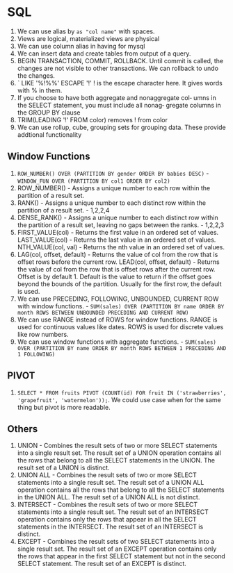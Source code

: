 # SQL

1. We can use alias by `as "col name"` with spaces.
2. Views are logical, materialized views are physical
3. We can use column alias in having for mysql
4. We can insert data and create tables from output of a query.
5. BEGIN TRANSACTION, COMMIT, ROLLBACK. Until commit is called, the changes are not visible to other transactions. We can rollback to undo the changes.
6. ` LIKE '%!%%' ESCAPE '!' ! is the escape character here. It gives words with % in them.
7. If you choose to have both aggregate and nonaggregate col‐
umns in the SELECT statement, you must include all nonag‐
gregate columns in the GROUP BY clause
8. TRIM(LEADING '!' FROM color) removes ! from color
9. We can use rollup, cube, grouping sets for grouping data. These provide addtional functionality

## Window Functions
1. `ROW_NUMBER() OVER (PARTITION BY gender ORDER BY babies DESC)` - `WINDOW_FUN OVER (PARTITION BY col1 ORDER BY col2)`
2. ROW_NUMBER() - Assigns a unique number to each row within the partition of a result set.
3. RANK() - Assigns a unique number to each distinct row within the partition of a result set. - 1,2,2,4
4. DENSE_RANK() - Assigns a unique number to each distinct row within the partition of a result set, leaving no gaps between the ranks. - 1,2,2,3
5. FIRST_VALUE(col) - Returns the first value in an ordered set of values. LAST_VALUE(col) - Returns the last value in an ordered set of values. NTH_VALUE(col, val) - Returns the nth value in an ordered set of values.
6. LAG(col, offset, default) - Returns the value of col from the row that is offset rows before the current row. LEAD(col, offset, default) - Returns the value of col from the row that is offset rows after the current row. Offset is by default 1. Default is the value to return if the offset goes beyond the bounds of the partition. Usually for the first row, the default is used.
7. We can use PRECEDING, FOLLOWING, UNBOUNDED, CURRENT ROW with window functions. - `SUM(sales) OVER (PARTITION BY name ORDER BY month ROWS BETWEEN UNBOUNDED PRECEDING AND CURRENT ROW)`    
8. We can use RANGE instead of ROWS for window functions. RANGE is used for continuous values like dates. ROWS is used for discrete values like row numbers.
9. We can use window functions with aggregate functions. - `SUM(sales) OVER (PARTITION BY name ORDER BY month ROWS BETWEEN 1 PRECEDING AND 1 FOLLOWING)`

## PIVOT
1. `SELECT * FROM fruits PIVOT (COUNT(id) FOR fruit IN ('strawberries', 'grapefruit', 'watermelon'));`. We could use case when for the same thing but pivot is more readable.

## Others
1. UNION - Combines the result sets of two or more SELECT statements into a single result set. The result set of a UNION operation contains all the rows that belong to all the SELECT statements in the UNION. The result set of a UNION is distinct.
2. UNION ALL - Combines the result sets of two or more SELECT statements into a single result set. The result set of a UNION ALL operation contains all the rows that belong to all the SELECT statements in the UNION ALL. The result set of a UNION ALL is not distinct.
3. INTERSECT - Combines the result sets of two or more SELECT statements into a single result set. The result set of an INTERSECT operation contains only the rows that appear in all the SELECT statements in the INTERSECT. The result set of an INTERSECT is distinct.
4. EXCEPT - Combines the result sets of two SELECT statements into a single result set. The result set of an EXCEPT operation contains only the rows that appear in the first SELECT statement but not in the second SELECT statement. The result set of an EXCEPT is distinct.
